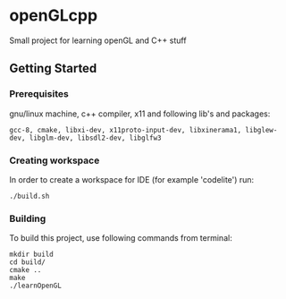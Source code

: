 # openGLcpp

Small project for learning openGL and C++ stuff

## Getting Started


### Prerequisites

gnu/linux machine, c++ compiler, x11 and following lib's and packages:

```
gcc-8, cmake, libxi-dev, x11proto-input-dev, libxinerama1, libglew-dev, libglm-dev, libsdl2-dev, libglfw3
```

### Creating workspace

In order to create a workspace for IDE (for example 'codelite') run:

```
./build.sh
```

### Building

To build this project, use following commands from terminal:

```
mkdir build
cd build/
cmake ..
make
./learnOpenGL
```
